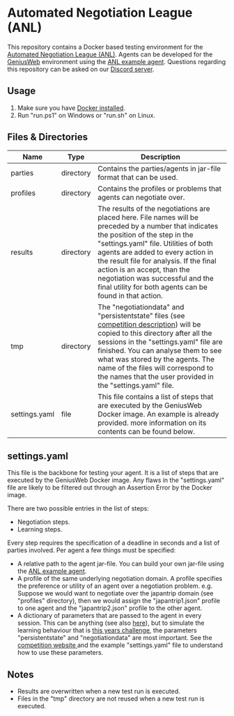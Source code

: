 # Automated Negotiation League (ANL)
This repository contains a Docker based testing environment for the [Automated Negotiation League (ANL)](http://web.tuat.ac.jp/~katfuji/ANAC2021/genius.html). Agents can be developed for the [GeniusWeb](https://tracinsy.ewi.tudelft.nl/pubtrac/GeniusWeb) environment using the [ANL example agent](https://github.com/brenting/ANL-2021-example-agent). Questions regarding this repository can be asked on our [Discord server](https://discord.gg/qvXK3DJTuz).

## Usage
1. Make sure you have [Docker installed](https://docs.docker.com/get-docker/).
2. Run "run.ps1" on Windows or "run.sh" on Linux.

## Files & Directories
| Name | Type | Description |
| ----------- | ----------- | --------- |
| parties | directory | Contains the parties/agents in jar-file format that can be used. |
| profiles | directory | Contains the profiles or problems that agents can negotiate over. |
| results | directory | The results of the negotiations are placed here. File names will be preceded by a number that indicates the position of the step in the "settings.yaml" file. Utilities of both agents are added to every action in the result file for analysis. If the final action is an accept, than the negotiation was successful and the final utility for both agents can be found in that action.|
| tmp | directory | The "negotiationdata" and "persistentstate" files (see [competition description](http://web.tuat.ac.jp/~katfuji/ANAC2021/genius.html)) will be copied to this directory after all the sessions in the "settings.yaml" file are finished. You can analyse them to see what was stored by the agents. The name of the files will correspond to the names that the user provided in the "settings.yaml" file. |
| settings.yaml | file | This file contains a list of steps that are executed by the GeniusWeb Docker image. An example is already provided. more information on its contents can be found below. |

## settings.yaml
This file is the backbone for testing your agent. It is a list of steps that are executed by the GeniusWeb Docker image. Any flaws in the "settings.yaml" file are likely to be filtered out through an Assertion Error by the Docker image.

There are two possible entries in the list of steps:
- Negotiation steps.
- Learning steps.

Every step requires the specification of a deadline in seconds and a list of parties involved. Per agent a few things must be specified:
- A relative path to the agent jar-file. You can build your own jar-file using the [ANL example agent](https://github.com/brenting/ANL-2021-example-agent).
- A profile of the same underlying negotiation domain. A profile specifies the preference or utility of an agent over a negotiation problem. e.g. Suppose we would want to negotiate over the japantrip domain (see "profiles" directory), then we would assign the "japantrip1.json" profile to one agent and the "japantrip2.json" profile to the other agent.
- A dictionary of parameters that are passed to the agent in every session. This can be anything (see also [here](https://tracinsy.ewi.tudelft.nl/pubtrac/GeniusWeb#PartyParameters)), but to simulate the learning behaviour that is [this years challenge](http://web.tuat.ac.jp/~katfuji/ANAC2021/genius.html), the parameters "persistentstate" and "negotiationdata" are most important. See the [competition website ](http://web.tuat.ac.jp/~katfuji/ANAC2021/genius.html) and the example "settings.yaml" file to understand how to use these parameters.

## Notes
- Results are overwritten when a new test run is executed.
- Files in the "tmp" directory are not reused when a new test run is executed.
